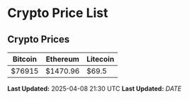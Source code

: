 # Crypto Price List

## Crypto Prices
| Bitcoin | Ethereum | Litecoin |
| ------- | -------- | -------- |
| $76915 | $1470.96 | $69.5 |
**Last Updated:** 2025-04-08 21:30 UTC
**Last Updated:** $DATE$
